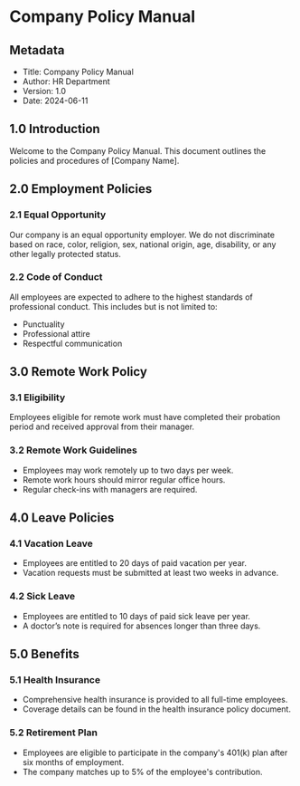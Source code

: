 # Company Policy Manual

## Metadata
- Title: Company Policy Manual
- Author: HR Department
- Version: 1.0
- Date: 2024-06-11

## 1.0 Introduction
Welcome to the Company Policy Manual. This document outlines the policies and procedures of [Company Name].

## 2.0 Employment Policies

### 2.1 Equal Opportunity
Our company is an equal opportunity employer. We do not discriminate based on race, color, religion, sex, national origin, age, disability, or any other legally protected status.

### 2.2 Code of Conduct
All employees are expected to adhere to the highest standards of professional conduct. This includes but is not limited to:
- Punctuality
- Professional attire
- Respectful communication

## 3.0 Remote Work Policy

### 3.1 Eligibility
Employees eligible for remote work must have completed their probation period and received approval from their manager.

### 3.2 Remote Work Guidelines
- Employees may work remotely up to two days per week.
- Remote work hours should mirror regular office hours.
- Regular check-ins with managers are required.

## 4.0 Leave Policies

### 4.1 Vacation Leave
- Employees are entitled to 20 days of paid vacation per year.
- Vacation requests must be submitted at least two weeks in advance.

### 4.2 Sick Leave
- Employees are entitled to 10 days of paid sick leave per year.
- A doctor’s note is required for absences longer than three days.

## 5.0 Benefits

### 5.1 Health Insurance
- Comprehensive health insurance is provided to all full-time employees.
- Coverage details can be found in the health insurance policy document.

### 5.2 Retirement Plan
- Employees are eligible to participate in the company's 401(k) plan after six months of employment.
- The company matches up to 5% of the employee's contribution.
